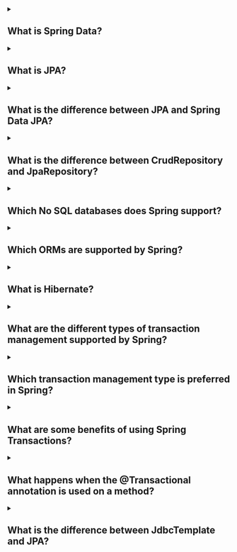 <details><summary>

## What is Spring Data?
</summary>

Spring Data is a family of projects that simplifies the use of data access technologies in Spring applications. It includes projects for working with relational databases (Spring Data JPA, Spring Data JDBC, and Spring Data R2DBC), NoSQL databases (Spring Data MongoDB, Spring Data Cassandra, and Spring Data Neo4j), and cloud-based data services (Spring Data AWS, Spring Data Azure, and Spring Data GCP).

Spring Data makes it easy to:
- Connect to a variety of data sources
- Perform basic CRUD operations
- Implement custom queries
- Configure paging, sorting, and filtering
- Handle transactions
- Use caching
- Integrate with other Spring projects

Spring Data is a popular choice for developers who want to build high-quality, scalable applications that use data access technologies. It is easy to use, flexible, and well-supported.

Here are some of the benefits of using Spring Data:
- It makes data access simpler and more efficient.
- It provides a consistent development experience across different data sources.
- It gives you the freedom to choose the data access technology that best meets your needs.
- It is well-supported by a community of developers.
- If you are looking for a way to simplify and improve your data access, then Spring Data is a great option.
</details>
<details><summary>

## What is JPA?
</summary>

The Java Persistence API (JPA) is a Java specification that allows developers to manage data between Java objects and relational databases. JPA acts as a bridge between object-oriented domain models and relational database systems. It was first released in 2006.

JPA is an object-relational mapping (ORM) framework. It allows developers to work directly with objects instead of using SQL statements. JPA provides a platform for developers to construct database-driven Java programs using object-oriented semantics.

JPA was defined as part of the EJB 3.0 specification. It replaced the EJB 2 CMP Entity Beans specification.

JPA is a specification and doesn't perform any operations by itself. To use JPA, you need to configure a datastore connector to connect to your chosen database. You also need to include and configure a JPA provider, which is a framework such as Hibernate or EclipseLink.
</details>
<details><summary>

## What is the difference between JPA and Spring Data JPA?
</summary>

JPA (Java Persistence API) is a Java standard for managing relational data in Java EE applications. It provides an abstraction layer over relational databases, allowing developers to access data without having to worry about the underlying database implementation.

Spring Data JPA is an open-source Java library that provides a simplified API for using JPA. It provides a number of features that make it easier to use JPA, including:
- Automatic repository creation
- Support for paging and sorting
- Query creation
- Entity validation
- Transaction management

Spring Data JPA can be used with any JPA implementation, including Hibernate and EclipseLink.

The main difference between JPA and Spring Data JPA is that Spring Data JPA provides a simplified API for using JPA. This makes it easier to develop applications that use JPA, especially for developers who are not familiar with JPA.

Here is a table that summarizes the key differences between JPA and Spring Data JPA:

|Feature|JPA|Spring Data JPA|
|-------|---|---------------|
|Abstraction layer|Provides an abstraction layer over relational databases|Provides a simplified API for using JPA|
|Repository creation|Does not automatically create repositories|Automatically creates repositories|
|Paging and sorting support|Does not support paging and sorting|Supports paging and sorting|
|Query creation|Does not support query creation|Supports query creation|
|Entity validation|Does not support entity validation|Supports entity validation|
|Transaction management|Does not support transaction management|Supports transaction management|

Overall, Spring Data JPA is a more powerful and user-friendly alternative to JPA. It provides a number of features that make it easier to develop applications that use JPA.
</details>
<details><summary>

## What is the difference between CrudRepository and JpaRepository?
</summary>

CrudRepository and JpaRepository are both interfaces in the Spring Data JPA library. CrudRepository provides CRUD (Create, Read, Update, Delete) operations on a repository, while JpaRepository provides additional methods for working with JPA (Java Persistence API) persistence contexts.

The main differences between CrudRepository and JpaRepository are:

- JpaRepository extends CrudRepository.
This means that any method that is available on CrudRepository is also available on JpaRepository.

When should you use CrudRepository?

You should use CrudRepository if you only need to perform basic CRUD operations on a repository. For example, you might use CrudRepository to save, retrieve, update, or delete JPA entities.

When should you use JpaRepository?

You should use JpaRepository if you need to perform more advanced operations on a repository, such as pagination, sorting, flushing the persistence context, or deleting records in a batch. For example, you might use JpaRepository to paginate the results of a query, flush the persistence context, or delete multiple JPA entities in a single operation.

In general, you should use the most specific interface that meets your needs. If you only need to perform basic CRUD operations, use CrudRepository. If you need to perform more advanced operations, use JpaRepository.
</details>
<details><summary>

## Which No SQL databases does Spring support?
</summary>

Spring Data supports several NoSQL databases, including:

MongoDB, Neo4j, Redis, Gemfire, Solr, Elasticsearch, Cassandra, Couchbase, LDAP.

NoSQL databases are a classification of database systems that do not support the SQL standard. They can be document databases, key-value databases, wide-column stores, or graph databases. MongoDB is a popular document-based database that is designed to handle unstructured and semi-structured data.
</details>
<details><summary>

## Which ORMs are supported by Spring?
</summary>

Spring supports most popular Object Relational Mapping (ORM) frameworks, including:
- Hibernate
- JDO (Java Data Objects)
- iBATIS
- JPA (Java Persistence API)
- Oracle Toplink
- OJB

Spring provides an API to easily integrate Spring with these frameworks.

Using the Spring Framework to create ORM DAOs can make testing easier.
</details>
<details><summary>

## What is Hibernate?
</summary>

Hibernate is a Java framework that helps developers create applications that interact with databases. It's an open-source, lightweight, Object-Relational Mapping (ORM) tool. Hibernate maps Java classes to database tables and Java data types to SQL data types. It also provides data query and recovery facilities.

Hibernate has several advantages:
- Increased performance
- Database independence
- Auto DDL operations

Hibernate provides an abstraction layer, so developers don't have to worry about implementations. Hibernate does the implementations internally, such as:
- Establishing a connection with the database
- Writing query to perform CRUD operations

Hibernate implements the specifications of JPA (Java Persistence API) for data persistence.
</details>
<details><summary>

## What are the different types of transaction management supported by Spring?
</summary>

</details>
<details><summary>

## Which transaction management type is preferred in Spring?
</summary>

</details>
<details><summary>

## What are some benefits of using Spring Transactions?
</summary>

</details>
<details><summary>

## What happens when the @Transactional annotation is used on a method?
</summary>

</details>
<details><summary>

## What is the difference between JdbcTemplate and JPA?
</summary>

</details>
